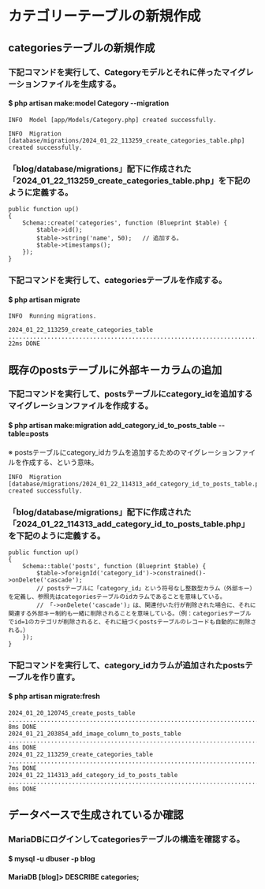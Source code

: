 # カテゴリーテーブルの新規作成

## categoriesテーブルの新規作成

### 下記コマンドを実行して、Categoryモデルとそれに伴ったマイグレーションファイルを生成する。
#### $ php artisan make:model Category --migration

    INFO  Model [app/Models/Category.php] created successfully.  

    INFO  Migration [database/migrations/2024_01_22_113259_create_categories_table.php] created successfully.

### 「blog/database/migrations」配下に作成された「2024_01_22_113259_create_categories_table.php」を下記のように定義する。

    public function up()
    {
        Schema::create('categories', function (Blueprint $table) {
            $table->id();
            $table->string('name', 50);   // 追加する。
            $table->timestamps();
        });
    }

### 下記コマンドを実行して、categoriesテーブルを作成する。
#### $ php artisan migrate

    INFO  Running migrations.  

    2024_01_22_113259_create_categories_table .............................................................................................. 22ms DONE

## 既存のpostsテーブルに外部キーカラムの追加

### 下記コマンドを実行して、postsテーブルにcategory_idを追加するマイグレーションファイルを作成する。
#### $ php artisan make:migration add_category_id_to_posts_table --table=posts
※ postsテーブルにcategory_idカラムを追加するためのマイグレーションファイルを作成する、という意味。

    INFO  Migration [database/migrations/2024_01_22_114313_add_category_id_to_posts_table.php] created successfully.

### 「blog/database/migrations」配下に作成された「2024_01_22_114313_add_category_id_to_posts_table.php」を下記のように定義する。

    public function up()
    {
        Schema::table('posts', function (Blueprint $table) {
            $table->foreignId('category_id')->constrained()->onDelete('cascade');   
            // postsテーブルに「category_id」という符号なし整数型カラム（外部キー）を定義し、参照先はcategoriesテーブルのidカラムであることを意味している。
            // 「->onDelete('cascade')」は、関連付いた行が削除された場合に、それに関連する外部キー制約も一緒に削除されることを意味している。（例：categoriesテーブルでid=1のカテゴリが削除されると、それに紐づくpostsテーブルのレコードも自動的に削除される。）
        });
    }

### 下記コマンドを実行して、category_idカラムが追加されたpostsテーブルを作り直す。
#### $ php artisan migrate:fresh

    2024_01_20_120745_create_posts_table .................................................................................................... 8ms DONE
    2024_01_21_203854_add_image_column_to_posts_table ....................................................................................... 4ms DONE
    2024_01_22_113259_create_categories_table ............................................................................................... 7ms DONE
    2024_01_22_114313_add_category_id_to_posts_table ........................................................................................ 0ms DONE

## データベースで生成されているか確認

### MariaDBにログインしてcategoriesテーブルの構造を確認する。
#### $ mysql -u dbuser -p blog
#### MariaDB [blog]> DESCRIBE categories;